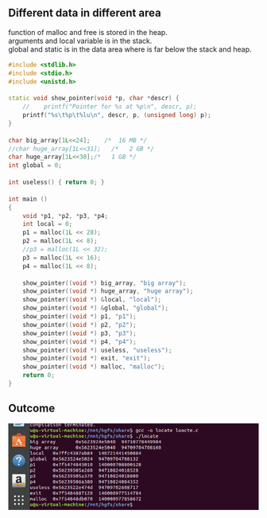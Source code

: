 Different data in different area 
----
function of malloc and free is stored in the heap.
<br>arguments and local variable is in the stack.
<br>global and static is in the data area where is far below the stack and heap.
```cpp
#include <stdlib.h>
#include <stdio.h>
#include <unistd.h>

static void show_pointer(void *p, char *descr) {
    //    printf("Pointer for %s at %p\n", descr, p);
    printf("%s\t%p\t%lu\n", descr, p, (unsigned long) p);
}

char big_array[1L<<24];    /*  16 MB */
//char huge_array[1L<<31];   /*   2 GB */
char huge_array[1L<<30];/*   1 GB */
int global = 0;

int useless() { return 0; }

int main ()
{
    void *p1, *p2, *p3, *p4;
    int local = 0;
    p1 = malloc(1L << 28);
    p2 = malloc(1L << 8);
    //p3 = malloc(1L << 32);
	p3 = malloc(1L << 16);
    p4 = malloc(1L << 8);

    show_pointer((void *) big_array, "big array");
    show_pointer((void *) huge_array, "huge array");
    show_pointer((void *) &local, "local");
    show_pointer((void *) &global, "global");
    show_pointer((void *) p1, "p1");
    show_pointer((void *) p2, "p2");
    show_pointer((void *) p3, "p3");
    show_pointer((void *) p4, "p4");
    show_pointer((void *) useless, "useless");
    show_pointer((void *) exit, "exit");
    show_pointer((void *) malloc, "malloc");
    return 0;
}
```
Outcome
--
![locate](https://github.com/MelodyYiQing/CSAPP_TEST/blob/master/locate.png)
